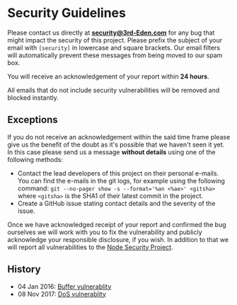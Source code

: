 # Security Guidelines

Please contact us directly at **security@3rd-Eden.com** for any bug that might
impact the security of this project. Please prefix the subject of your email
with `[security]` in lowercase and square brackets. Our email filters will
automatically prevent these messages from being moved to our spam box.

You will receive an acknowledgement of your report within **24 hours**.

All emails that do not include security vulnerabilities will be removed and
blocked instantly.

## Exceptions

If you do not receive an acknowledgement within the said time frame please give
us the benefit of the doubt as it's possible that we haven't seen it yet. In
this case please send us a message **without details** using one of the
following methods:

- Contact the lead developers of this project on their personal e-mails. You
  can find the e-mails in the git logs, for example using the following command:
  `git --no-pager show -s --format='%an <%ae>' <gitsha>` where `<gitsha>` is the
  SHA1 of their latest commit in the project.
- Create a GitHub issue stating contact details and the severity of the issue.

Once we have acknowledged receipt of your report and confirmed the bug
ourselves we will work with you to fix the vulnerability and publicly acknowledge
your responsible disclosure, if you wish. In addition to that we will report
all vulnerabilities to the [Node Security Project](https://nodesecurity.io/).

## History

+ 04 Jan 2016: [Buffer vulnerablity](https://github.com/websockets/ws/releases/tag/1.0.1)
+ 08 Nov 2017: [DoS vulnerablity](https://github.com/websockets/ws/releases/tag/3.3.1)
